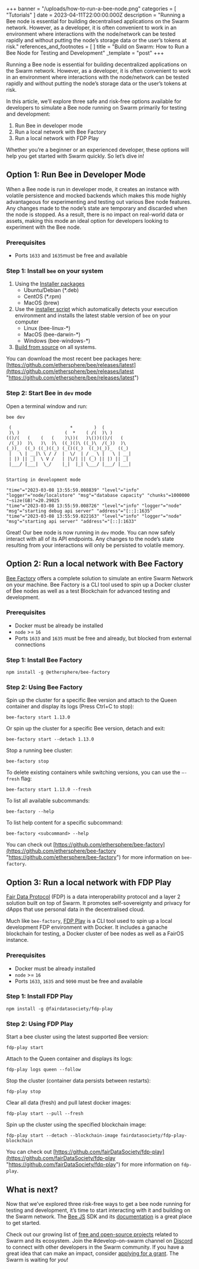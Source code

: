 +++
banner = "/uploads/how-to-run-a-bee-node.png"
categories = [ "Tutorials" ]
date = 2023-04-11T22:00:00.000Z
description = "Running a Bee node is essential for building decentralised applications on the Swarm network. However, as a developer, it is often convenient to work in an environment where interactions with the node/network can be tested rapidly and without putting the node’s storage data or the user’s tokens at risk."
references_and_footnotes = [ ]
title = "Build on Swarm: How to Run a Bee Node for Testing and Development"
_template = "post"
+++

Running a Bee node is essential for building decentralized applications on the Swarm network. However, as a developer, it is often convenient to work in an environment where interactions with the node/network can be tested rapidly and without putting the node’s storage data or the user’s tokens at risk.

In this article, we’ll explore three safe and risk-free options available for developers to simulate a Bee node running on Swarm primarily for testing and development:

1. Run Bee in developer mode
2. Run a local network with Bee Factory
3. Run a local network with FDP Play

Whether you’re a beginner or an experienced developer, these options will help you get started with Swarm quickly. So let’s dive in!

## **Option 1: Run Bee in Developer Mode**

When a Bee node is run in developer mode, it creates an instance with volatile persistence and mocked backends which makes this mode highly advantageous for experimenting and testing out various Bee node features. Any changes made to the node’s state are temporary and discarded when the node is stopped. As a result, there is no impact on real-world data or assets, making this mode an ideal option for developers looking to experiment with the Bee node.

### Prerequisites

* Ports `1633` and `1635`must be free and available

### Step 1: Install `bee` on your system

1. Using the [Installer packages](https://docs.ethswarm.org/docs/installation/install)
   * Ubuntu/Debian (*.deb)
   * CentOS (*.rpm)
   * MacOS (brew)
2. Use the [installer script](https://docs.ethswarm.org/docs/installation/manual) which automatically detects your execution environment and installs the latest stable version of `bee` on your computer
   * Linux (bee-linux-*)
   * MacOS (bee-darwin-*)
   * Windows (bee-windows-*)
3. [Build from source](https://docs.ethswarm.org/docs/installation/build-from-source) on all systems.

You can download the most recent bee packages here: [https://github.com/ethersphere/bee/releases/latest](https://github.com/ethersphere/bee/releases/latest "https://github.com/ethersphere/bee/releases/latest")

### Step 2: Start Bee in `dev` mode

Open a terminal window and run:

    bee dev
    
     (                      *        )  (
     )\ )                 (  *    ( /(  )\ )
    (()/(   (    (   (    )\))(   )\())(()/(   (
     /(_))  )\   )\  )\  ((_)()\ ((_)\  /(_))  )\
    (_))_  ((_) ((_)((_) (_()((_)  ((_)(_))_  ((_)
     |   \ | __|\ \ / /  |  \/  | / _ \ |   \ | __|
     | |) || _|  \ V /   | |\/| || (_) || |) || _|
     |___/ |___|  \_/    |_|  |_| \___/ |___/ |___|
    
    
    Starting in development mode
    
    "time"="2023-03-08 13:55:59.008839" "level"="info" "logger"="node/localstore" "msg"="database capacity" "chunks"=1000000 "~size(GB)"=20.29025
    "time"="2023-03-08 13:55:59.008726" "level"="info" "logger"="node" "msg"="starting debug api server" "address"="[::]:1635"
    "time"="2023-03-08 13:55:59.022163" "level"="info" "logger"="node" "msg"="starting api server" "address"="[::]:1633"

Great! Our bee node is now running in `dev` mode. You can now safely interact with all of its API endpoints. Any changes to the node’s state resulting from your interactions will only be persisted to volatile memory.

## **Option 2: Run a local network with Bee Factory**

[Bee Factory](https://github.com/ethersphere/bee-factory) offers a complete solution to simulate an entire Swarm Network on your machine. Bee Factory is a CLI tool used to spin up a Docker cluster of Bee nodes as well as a test Blockchain for advanced testing and development.

### Prerequisites

* Docker must be already be installed
* `node` >= `16`
* Ports `1633` and `1635` must be free and already, but blocked from external connections

### Step 1: Install Bee Factory

    npm install -g @ethersphere/bee-factory

### Step 2: Using Bee Factory

Spin up the cluster for a specific Bee version and attach to the Queen container and display its logs (Press Ctrl+C to stop):

    bee-factory start 1.13.0

Or spin up the cluster for a specific Bee version, detach and exit:

    bee-factory start --detach 1.13.0

Stop a running bee cluster:

    bee-factory stop

To delete existing containers while switching versions, you can use the `–-fresh` flag:

    bee-factory start 1.13.0 --fresh

To list all available subcommands:

    bee-factory --help

To list help content for a specific subcommand:

    bee-factory <subcommand> --help

You can check out [https://github.com/ethersphere/bee-factory](https://github.com/ethersphere/bee-factory "https://github.com/ethersphere/bee-factory") for more information on `bee-factory`.

## **Option 3: Run a local network with FDP Play**

[Fair Data Protocol](https://fdp.fairdatasociety.org/) (FDP) is a data interoperability protocol and a layer 2 solution built on top of Swarm. It promotes self-sovereignty and privacy for dApps that use personal data in the decentralised cloud.

Much like `bee-factory`, [FDP Play](https://github.com/fairDataSociety/fdp-play) is a CLI tool used to spin up a local development FDP environment with Docker. It includes a ganache blockchain for testing, a Docker cluster of bee nodes as well as a FairOS instance.

### Prerequisites

* Docker must be already installed
* `node` >= `16`
* Ports `1633`, `1635` and `9090` must be free and available

### Step 1: Install FDP Play

    npm install -g @fairdatasociety/fdp-play

### Step 2: Using FDP Play

Start a bee cluster using the latest supported Bee version:

    fdp-play start

Attach to the Queen container and displays its logs:

    fdp-play logs queen --follow

Stop the cluster (container data persists between restarts):

    fdp-play stop

Clear all data (fresh) and pull latest docker images:

    fdp-play start --pull --fresh

Spin up the cluster using the specified blockchain image:

    fdp-play start --detach --blockchain-image fairdatasociety/fdp-play-blockchain

You can check out [https://github.com/fairDataSociety/fdp-play](https://github.com/fairDataSociety/fdp-play "https://github.com/fairDataSociety/fdp-play") for more information on `fdp-play`.

## **What is next?**

Now that we’ve explored three risk-free ways to get a bee node running for testing and development, it’s time to start interacting with it and building on the Swarm network. The [Bee JS](https://github.com/ethersphere/bee-js) SDK and its [documentation](https://bee-js.ethswarm.org/docs/) is a great place to get started.

Check out our growing list of [free and open-source projects](https://github.com/ethersphere/awesome-swarm) related to Swarm and its ecosystem. Join the #develop-on-swarm channel on [Discord](https://discord.ethswarm.org/) to connect with other developers in the Swarm community. If you have a great idea that can make an impact, consider [applying for a grant](https://my.ethswarm.org/grants). The Swarm is waiting for _you_!
